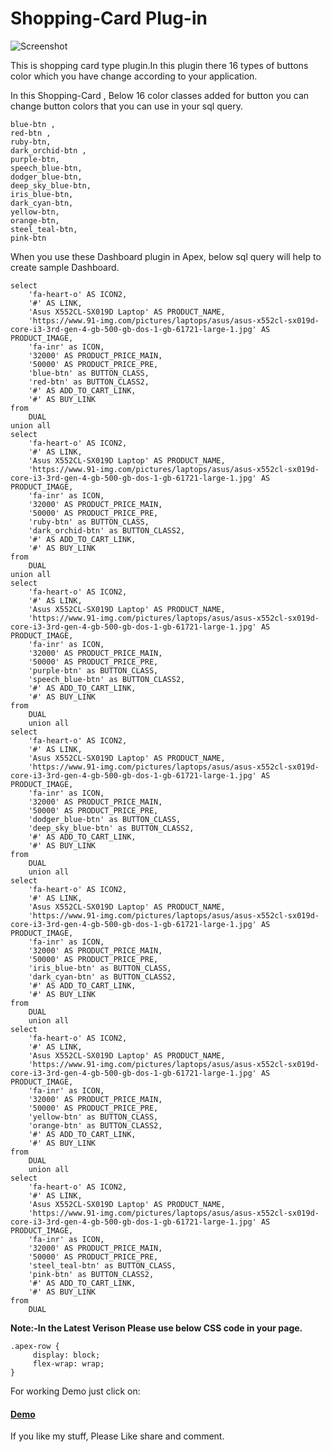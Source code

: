 # Shopping-Card Plug-in

![Screenshot](https://raw.githubusercontent.com/sattuvirus/Shopping-Card/master/screenshot.gif)

This is shopping card type plugin.In this plugin there 16 types of buttons color which you have change according to your application.

In this Shopping-Card , Below 16 color classes added for button you can change button colors that you can use in your sql query.
```
blue-btn ,
red-btn ,
ruby-btn, 
dark_orchid-btn ,
purple-btn,
speech_blue-btn,
dodger_blue-btn,
deep_sky_blue-btn,
iris_blue-btn,
dark_cyan-btn,
yellow-btn,
orange-btn,
steel_teal-btn,
pink-btn
```

When you use these Dashboard plugin in Apex, below sql query will help to create sample Dashboard.
```
select
    'fa-heart-o' AS ICON2,
    '#' AS LINK,
    'Asus X552CL-SX019D Laptop' AS PRODUCT_NAME,
    'https://www.91-img.com/pictures/laptops/asus/asus-x552cl-sx019d-core-i3-3rd-gen-4-gb-500-gb-dos-1-gb-61721-large-1.jpg' AS PRODUCT_IMAGE,
    'fa-inr' as ICON,
    '32000' AS PRODUCT_PRICE_MAIN,
    '50000' AS PRODUCT_PRICE_PRE,
    'blue-btn' as BUTTON_CLASS,
    'red-btn' as BUTTON_CLASS2,
    '#' AS ADD_TO_CART_LINK,
    '#' AS BUY_LINK
from
    DUAL
union all
select
    'fa-heart-o' AS ICON2,
    '#' AS LINK,
    'Asus X552CL-SX019D Laptop' AS PRODUCT_NAME,
    'https://www.91-img.com/pictures/laptops/asus/asus-x552cl-sx019d-core-i3-3rd-gen-4-gb-500-gb-dos-1-gb-61721-large-1.jpg' AS PRODUCT_IMAGE,
    'fa-inr' as ICON,
    '32000' AS PRODUCT_PRICE_MAIN,
    '50000' AS PRODUCT_PRICE_PRE,
    'ruby-btn' as BUTTON_CLASS,
    'dark_orchid-btn' as BUTTON_CLASS2,
    '#' AS ADD_TO_CART_LINK,
    '#' AS BUY_LINK
from
    DUAL
union all
select
    'fa-heart-o' AS ICON2,
    '#' AS LINK,
    'Asus X552CL-SX019D Laptop' AS PRODUCT_NAME,
    'https://www.91-img.com/pictures/laptops/asus/asus-x552cl-sx019d-core-i3-3rd-gen-4-gb-500-gb-dos-1-gb-61721-large-1.jpg' AS PRODUCT_IMAGE,
    'fa-inr' as ICON,
    '32000' AS PRODUCT_PRICE_MAIN,
    '50000' AS PRODUCT_PRICE_PRE,
    'purple-btn' as BUTTON_CLASS,
    'speech_blue-btn' as BUTTON_CLASS2,
    '#' AS ADD_TO_CART_LINK,
    '#' AS BUY_LINK
from
    DUAL
    union all
select
    'fa-heart-o' AS ICON2,
    '#' AS LINK,
    'Asus X552CL-SX019D Laptop' AS PRODUCT_NAME,
    'https://www.91-img.com/pictures/laptops/asus/asus-x552cl-sx019d-core-i3-3rd-gen-4-gb-500-gb-dos-1-gb-61721-large-1.jpg' AS PRODUCT_IMAGE,
    'fa-inr' as ICON,
    '32000' AS PRODUCT_PRICE_MAIN,
    '50000' AS PRODUCT_PRICE_PRE,
    'dodger_blue-btn' as BUTTON_CLASS,
    'deep_sky_blue-btn' as BUTTON_CLASS2,
    '#' AS ADD_TO_CART_LINK,
    '#' AS BUY_LINK
from
    DUAL
    union all
select
    'fa-heart-o' AS ICON2,
    '#' AS LINK,
    'Asus X552CL-SX019D Laptop' AS PRODUCT_NAME,
    'https://www.91-img.com/pictures/laptops/asus/asus-x552cl-sx019d-core-i3-3rd-gen-4-gb-500-gb-dos-1-gb-61721-large-1.jpg' AS PRODUCT_IMAGE,
    'fa-inr' as ICON,
    '32000' AS PRODUCT_PRICE_MAIN,
    '50000' AS PRODUCT_PRICE_PRE,
    'iris_blue-btn' as BUTTON_CLASS,
    'dark_cyan-btn' as BUTTON_CLASS2,
    '#' AS ADD_TO_CART_LINK,
    '#' AS BUY_LINK
from
    DUAL
    union all
select
    'fa-heart-o' AS ICON2,
    '#' AS LINK,
    'Asus X552CL-SX019D Laptop' AS PRODUCT_NAME,
    'https://www.91-img.com/pictures/laptops/asus/asus-x552cl-sx019d-core-i3-3rd-gen-4-gb-500-gb-dos-1-gb-61721-large-1.jpg' AS PRODUCT_IMAGE,
    'fa-inr' as ICON,
    '32000' AS PRODUCT_PRICE_MAIN,
    '50000' AS PRODUCT_PRICE_PRE,
    'yellow-btn' as BUTTON_CLASS,
    'orange-btn' as BUTTON_CLASS2,
    '#' AS ADD_TO_CART_LINK,
    '#' AS BUY_LINK
from
    DUAL
    union all
select
    'fa-heart-o' AS ICON2,
    '#' AS LINK,
    'Asus X552CL-SX019D Laptop' AS PRODUCT_NAME,
    'https://www.91-img.com/pictures/laptops/asus/asus-x552cl-sx019d-core-i3-3rd-gen-4-gb-500-gb-dos-1-gb-61721-large-1.jpg' AS PRODUCT_IMAGE,
    'fa-inr' as ICON,
    '32000' AS PRODUCT_PRICE_MAIN,
    '50000' AS PRODUCT_PRICE_PRE,
    'steel_teal-btn' as BUTTON_CLASS,
    'pink-btn' as BUTTON_CLASS2,
    '#' AS ADD_TO_CART_LINK,
    '#' AS BUY_LINK
from
    DUAL
```
<b>Note:-In the Latest Verison Please use below CSS code in your page.</b>
```
.apex-row {
     display: block;
     flex-wrap: wrap; 
}
```	
For working Demo just click on:
<a href ="https://apex.oracle.com/pls/apex/f?p=140847:6"> <h4>Demo</h4></a>

If you like my stuff, Please Like share and comment.

